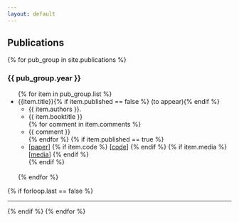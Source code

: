 ```yaml
---
layout: default
---
```

## Publications
{% for pub_group in site.publications %}
<h3>{{ pub_group.year }}</h3>
<ul>
{% for item in pub_group.list %}
  <li>
    {{item.title}}{% if item.published == false %} (to appear){% endif %}
    <ul>
      <li>{{ item.authors }}.</li>
      <li>{{ item.booktitle }}</li>
      {% for comment in item.comments %}
      <li>{{ comment }}</li>
      {% endfor %}
      {% if item.published == true %}
      <li>
        [<a href="{{ item.link }}">paper</a>]
        {% if item.code %}
        [<a href="{{ item.code }}">code</a>]
        {% endif %}
        {% if item.media %}
        [<a href="{{ item.media }}">media</a>]
        {% endif %}
      </li>
      {% endif %}
    </ul>
  </li>
  <br>
{% endfor %}
</ul>
{% if forloop.last == false %}<hr>{% endif %}
{% endfor %}
